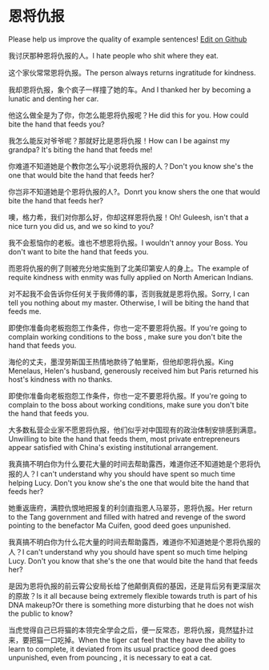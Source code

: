 # 恩将仇报

Please help us improve the quality of example sentences! [Edit on Github](https://github.com/jiyushe/jiyu-example-sentence-source/blob/main/chinese/enjiangchoubao.md)

<p><span class="chinese">我讨厌那种恩将仇报的人。</span><span class="english">I hate people who shit where they eat.</span></p>

<p><span class="chinese">这个家伙常常恩将仇报。</span><span class="english">The person always returns ingratitude for kindness.</span></p>

<p><span class="chinese">我却恩将仇报，象个疯子一样撞了她的车。</span><span class="english">And I thanked her by becoming a lunatic and denting her car.</span></p>

<p><span class="chinese">他这么做全是为了你，你怎么能恩将仇报呢？</span><span class="english">He did this for you. How could bite the hand that feeds you?</span></p>

<p><span class="chinese">我怎么能反对爷爷呢？那就好比是恩将仇报！</span><span class="english">How can I be against my grandpa? It's biting the hand that feeds me!</span></p>

<p><span class="chinese">你难道不知道她是个教你怎么写小说恩将仇报的人？</span><span class="english">Don't you know she's the one that would bite the hand that feeds her?</span></p>

<p><span class="chinese">你岂非不知道她是个恩将仇报的人?。</span><span class="english">Donrt you know shers the one that would bite the hand that feeds her?</span></p>

<p><span class="chinese">噢，格力希，我们对你那么好，你却这样恩将仇报！</span><span class="english">Oh! Guleesh, isn't that a nice turn you did us, and we so kind to you?</span></p>

<p><span class="chinese">我不会惹恼你的老板。谁也不想恩将仇报。</span><span class="english">I wouldn't annoy your Boss. You don't want to bite the hand that feeds you.</span></p>

<p><span class="chinese">而恩将仇报的例了则被充分地实施到了北美印第安人的身上。</span><span class="english">The example of requite kindness with enmity was fully applied on North American Indians.</span></p>

<p><span class="chinese">对不起我不会告诉你任何关于我师傅的事，否则我就是恩将仇报。</span><span class="english">Sorry, I can tell you nothing about my master. Otherwise, I will be biting the hand that feeds me.</span></p>

<p><span class="chinese">即使你准备向老板抱怨工作条件，你也一定不要恩将仇报。</span><span class="english">If you're going to complain working conditions to the boss , make sure you don't bite the hand that feeds you.</span></p>

<p><span class="chinese">海伦的丈夫，墨涅劳斯国王热情地款待了帕里斯，但他却恩将仇报。</span><span class="english">King Menelaus, Helen's husband, generously received him but Paris returned his host's kindness with no thanks.</span></p>

<p><span class="chinese">即使你准备向老板抱怨工作条件，你也一定不要恩将仇报。</span><span class="english">If you're going to complain to the boss about working conditions, make sure you don't bite the hand that feeds you.</span></p>

<p><span class="chinese">大多数私营企业家不愿恩将仇报，他们似乎对中国现有的政治体制安排感到满意。</span><span class="english">Unwilling to bite the hand that feeds them, most private entrepreneurs appear satisfied with China's existing institutional arrangement.</span></p>

<p><span class="chinese">我真搞不明白你为什么要花大量的时间去帮助露西，难道你还不知道她是个恩将仇报的人？</span><span class="english">I can't understand why you should have spent so much time helping Lucy. Don't you know she's the one that would bite the hand that feeds her?</span></p>

<p><span class="chinese">她重返唐府，满腔仇恨地把报复的利剑直指恩人马翠芬，恩将仇报。</span><span class="english">Her return to the Tang government and filled with hatred and revenge of the sword pointing to the benefactor Ma Cuifen, good deed goes unpunished.</span></p>

<p><span class="chinese">我真搞不明白你为什么花大量的时间去帮助露西，难道你不知道她是个恩将仇报的人？</span><span class="english">I can't understand why you should have spent so much time helping Lucy. Don't you know that she's the one that would bite the hand that feeds her?</span></p>

<p><span class="chinese">是因为恩将仇报的前云霄公安局长给了他颠倒真假的基因，还是背后另有更深层次的原故？</span><span class="english">Is it all because being extremely flexible towards truth is part of his DNA makeup?Or there is something more disturbing that he does not wish the public to know?</span></p>

<p><span class="chinese">当虎觉得自己已将猫的本领完全学会之后，便一反常态，恩将仇报，竟然猛扑过来，要把猫一口吃掉。</span><span class="english">When the tiger cat feel that they have the ability to learn to complete, it deviated from its usual practice good deed goes unpunished, even from pouncing , it is necessary to eat a cat.</span></p>

